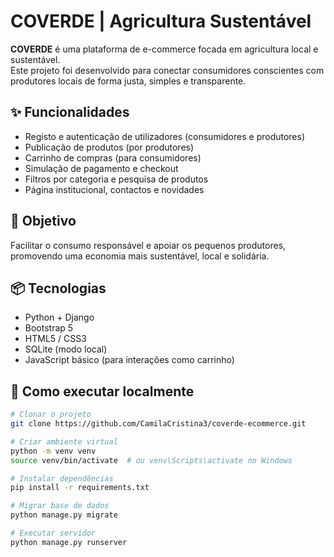 # COVERDE | Agricultura Sustentável

**COVERDE** é uma plataforma de e-commerce focada em agricultura local e sustentável.  
Este projeto foi desenvolvido para conectar consumidores conscientes com produtores locais de forma justa, simples e transparente.

## ✨ Funcionalidades

- Registo e autenticação de utilizadores (consumidores e produtores)
- Publicação de produtos (por produtores)
- Carrinho de compras (para consumidores)
- Simulação de pagamento e checkout
- Filtros por categoria e pesquisa de produtos
- Página institucional, contactos e novidades

## 🎯 Objetivo

Facilitar o consumo responsável e apoiar os pequenos produtores, promovendo uma economia mais sustentável, local e solidária.

## 📦 Tecnologias

- Python + Django
- Bootstrap 5
- HTML5 / CSS3
- SQLite (modo local)
- JavaScript básico (para interações como carrinho)

## 🚀 Como executar localmente

```bash
# Clonar o projeto
git clone https://github.com/CamilaCristina3/coverde-ecommerce.git

# Criar ambiente virtual
python -m venv venv
source venv/bin/activate  # ou venv\Scripts\activate no Windows

# Instalar dependências
pip install -r requirements.txt

# Migrar base de dados
python manage.py migrate

# Executar servidor
python manage.py runserver
